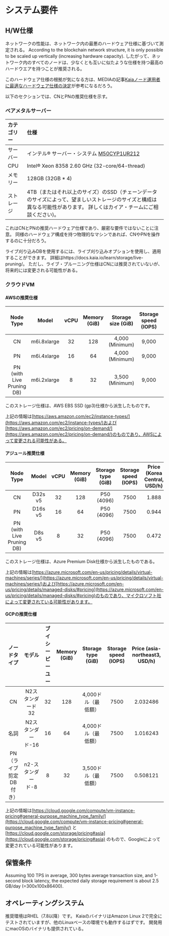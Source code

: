 # システム要件

## H/W仕様<a id="h-w-specification"></a>

ネットワークの性能は、ネットワーク内の最悪のハードウェア仕様に基づいて測定される。 According to the blockchain network structure, it is only possible to be scaled up vertically (increasing hardware capacity). したがって、ネットワーク内のすべてのノードは、少なくとも互いに似たような仕様を持つ最高のハードウエアを持つことが推奨される。

このハードウェア仕様の根拠が気になる方は、MEDIAの記事[Kaiaノード運用者に最適なハードウェア仕様の決定](https://klaytn.foundation/node-operator-optimal-specs/)が参考になるだろう。

以下のセクションでは、CNとPNの推奨仕様を示す。

### ベアメタルサーバー<a id="bare-metal-server"></a>

| カテゴリー | 仕様                                                                                                                                              |
| :---- | :---------------------------------------------------------------------------------------------------------------------------------------------- |
| サーバー  | インテル® サーバー・システム [M50CYP1UR212](https://www.intel.sg/content/www/xa/en/products/sku/214842/intel-server-system-m50cyp1ur212/specifications.html) |
| CPU   | Intel® Xeon 8358 2.60 GHz (32-core/64-thread)                                                                |
| メモリー  | 128GB (32GB \* 4)                                                                                                            |
| ストレージ | 4TB（またはそれ以上のサイズ）のSSD（チェーンデータのサイズによって、望ましいストレージのサイズと構成は異なる可能性があります。 詳しくはカイア・チームにご相談ください)。                                                        |

これはCNとPNの推奨ハードウェア仕様であり、厳密な要件ではないことに注意。 同様のハードウェア構成を持つ物理的なマシンであれば、CNやPNを操作するのに十分だろう。

ライブ刈り込みDBを使用するには、ライブ刈り込みオプションを使用し、適用することができます。 詳細はhttps://docs.kaia.io/learn/storage/live-pruning/。 ただし、ライブ・プルーニング仕様はCNには推奨されていないが、将来的には変更される可能性がある。

### クラウドVM<a id="cloud-vm"></a>

#### AWSの推奨仕様<a id="recommended-specification-for-aws"></a>

|                   Node Type                  |            Model            | vCPU | Memory (GiB) | Storage size (GiB) | Storage speed (IOPS) | Price (Seoul region, USD/h) |
| :------------------------------------------: | :-------------------------: | :--: | :-----------------------------: | :-----------------------------------: | :-------------------------------------: | :--------------------------------------------: |
|                      CN                      | m6i.8xlarge |  32  |               128               |   4,000 (Minimum)  |                  9,000                  |              1.888             |
|                      PN                      | m6i.4xlarge |  16  |                64               |   4,000 (Minimum)  |                  9,000                  |              0.944             |
| PN (with Live Pruning DB) | m6i.2xlarge |   8  |                32               |   3,500 (Minimum)  |                  9,000                  |              0.472             |

このストレージ仕様は、AWS EBS SSD (gp3)仕様から派生したものです。

上記の情報は[https://aws.amazon.com/ec2/instance-types/](https://aws.amazon.com/ec2/instance-types/)および[https://aws.amazon.com/ec2/pricing/on-demand/](https://aws.amazon.com/ec2/pricing/on-demand/)のものであり、AWSによって変更される可能性がある。

#### アジュール推奨仕様<a id="recommended-specification-for-azure"></a>

|                   Node Type                  |  Model  | vCPU | Memory (GiB) | Storage type (GiB) | Storage speed (IOPS) | Price (Korea Central, USD/h) |
| :------------------------------------------: | :-----: | :--: | :-----------------------------: | :-----------------------------------: | :-------------------------------------: | :---------------------------------------------: |
|                      CN                      | D32s v5 |  32  |               128               |     P50 (4096)     |                   7500                  |              1.888              |
|                      PN                      | D16s v5 |  16  |                64               |     P50 (4096)     |                   7500                  |              0.944              |
| PN (with Live Pruning DB) |  D8s v5 |   8  |                32               |     P50 (4096)     |                   7500                  |              0.472              |

このストレージ仕様は、Azure Premium Disk仕様から派生したものである。

上記の情報は[https://azure.microsoft.com/en-us/pricing/details/virtual-machines/series/](https://azure.microsoft.com/en-us/pricing/details/virtual-machines/series/)および[https://azure.microsoft.com/en-us/pricing/details/managed-disks/#pricing](https://azure.microsoft.com/en-us/pricing/details/managed-disks/#pricing)のものであり、マイクロソフト社によって変更されている可能性があります。

#### GCPの推奨仕様<a id="recommended-specification-for-gcp"></a>

|     ノードタイプ    |     モデル     | ブイシーピーユー | Memory (GiB) | Storage type (GiB) | Storage speed (IOPS) | Price (asia-northeast3, USD/h) |
| :-----------: | :---------: | :------: | :-----------------------------: | :-----------------------------------: | :-------------------------------------: | :-----------------------------------------------: |
|       CN      |  N2スタンダード32 |    32    |               128               |              4,000ドル（最低額）             |                   7500                  |              2.032486             |
|       名詞      | N2スタンダード-16 |    16    |                64               |              4,000ドル（最低額）             |                   7500                  |              1.016243             |
| PN（ライブ剪定DB付き） | n2-スタンダード-8 |     8    |                32               |              3,500ドル（最低額）             |                   7500                  |              0.508121             |

上記の情報は[https://cloud.google.com/compute/vm-instance-pricing#general-purpose_machine_type_family/](https://cloud.google.com/compute/vm-instance-pricing#general-purpose_machine_type_family/) と[https://cloud.google.com/storage/pricing#asia](https://cloud.google.com/storage/pricing#asia) のもので、Googleによって変更されている可能性があります。

## 保管条件<a id="storage-requirements"></a>

Assuming 100 TPS in average, 300 bytes average transaction size, and 1-second block latency, the expected daily storage requirement is about 2.5 GB/day (=300x100x86400).

## オペレーティングシステム<a id="operating-system"></a>

推奨環境はRHEL（7.8以降）です。
KaiaのバイナリはAmazon Linux 2で完全にテストされていますが、他のLinuxベースの環境でも動作するはずです。 開発用にmacOSのバイナリも提供されている。
